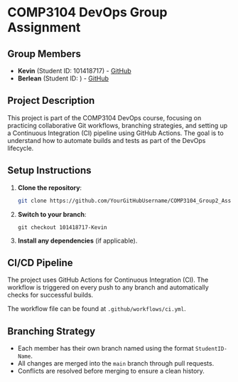
# COMP3104 DevOps Group Assignment

## Group Members
- **Kevin** (Student ID: 101418717) - [GitHub](https://github.com/KBTREY35)
- **Berlean** (Student ID: ) - [GitHub](https://github.com/)

## Project Description
This project is part of the COMP3104 DevOps course, focusing on practicing collaborative Git workflows, branching strategies, and setting up a Continuous Integration (CI) pipeline using GitHub Actions. The goal is to understand how to automate builds and tests as part of the DevOps lifecycle.

## Setup Instructions
1. **Clone the repository**:
   ```bash
   git clone https://github.com/YourGitHubUsername/COMP3104_Group2_Assignment.git
   ```
2. **Switch to your branch**:
   ```
   git checkout 101418717-Kevin
   ```
3. **Install any dependencies** (if applicable).

## CI/CD Pipeline
The project uses GitHub Actions for Continuous Integration (CI). The workflow is triggered on every push to any branch and automatically checks for successful builds.

The workflow file can be found at `.github/workflows/ci.yml`.

## Branching Strategy
- Each member has their own branch named using the format `StudentID-Name`.
- All changes are merged into the `main` branch through pull requests.
- Conflicts are resolved before merging to ensure a clean history.

